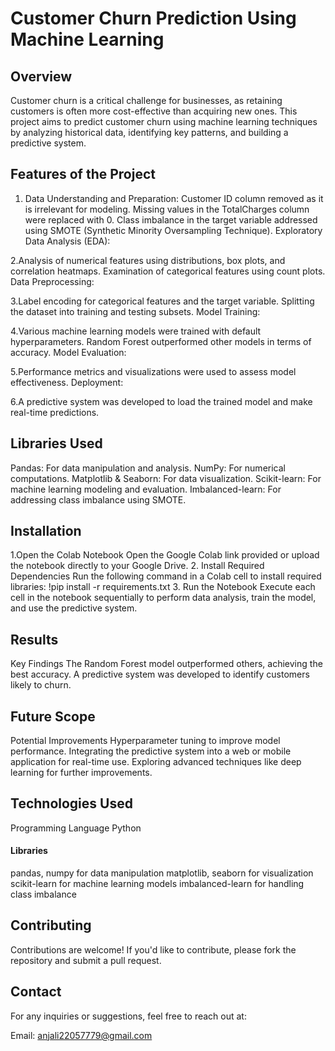 # Customer Churn Prediction Using Machine Learning

## Overview
Customer churn is a critical challenge for businesses, as retaining customers is often more cost-effective than acquiring new ones. 
This project aims to predict customer churn using machine learning techniques by analyzing historical data, identifying key patterns, and building a predictive system.

## Features of the Project
1. Data Understanding and Preparation:
Customer ID column removed as it is irrelevant for modeling.
Missing values in the TotalCharges column were replaced with 0.
Class imbalance in the target variable addressed using SMOTE (Synthetic Minority Oversampling Technique).
Exploratory Data Analysis (EDA):

2.Analysis of numerical features using distributions, box plots, and correlation heatmaps.
Examination of categorical features using count plots.
Data Preprocessing:

3.Label encoding for categorical features and the target variable.
Splitting the dataset into training and testing subsets.
Model Training:

4.Various machine learning models were trained with default hyperparameters.
Random Forest outperformed other models in terms of accuracy.
Model Evaluation:

5.Performance metrics and visualizations were used to assess model effectiveness.
Deployment:

6.A predictive system was developed to load the trained model and make real-time predictions.

## Libraries Used
Pandas: For data manipulation and analysis.
NumPy: For numerical computations.
Matplotlib & Seaborn: For data visualization.
Scikit-learn: For machine learning modeling and evaluation.
Imbalanced-learn: For addressing class imbalance using SMOTE.

## Installation
1.Open the Colab Notebook
  Open the Google Colab link provided or upload the notebook directly to your Google Drive.
2. Install Required Dependencies
  Run the following command in a Colab cell to install required libraries:
  !pip install -r requirements.txt
3. Run the Notebook
  Execute each cell in the notebook sequentially to perform data analysis, train the model, and use the predictive system.

## Results
Key Findings
The Random Forest model outperformed others, achieving the best accuracy.
A predictive system was developed to identify customers likely to churn.

## Future Scope
Potential Improvements
Hyperparameter tuning to improve model performance.
Integrating the predictive system into a web or mobile application for real-time use.
Exploring advanced techniques like deep learning for further improvements.

## Technologies Used
Programming Language
  Python
#### Libraries
pandas, numpy for data manipulation
matplotlib, seaborn for visualization
scikit-learn for machine learning models
imbalanced-learn for handling class imbalance

## Contributing
Contributions are welcome! If you'd like to contribute, please fork the repository and submit a pull request.

## Contact
For any inquiries or suggestions, feel free to reach out at:

Email: anjali22057779@gmail.com
